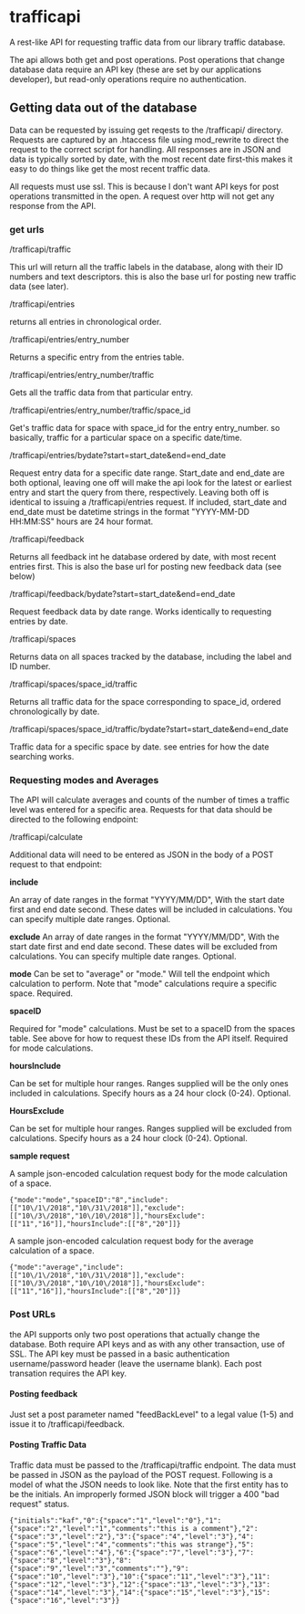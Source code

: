 # trafficapi
A rest-like API for requesting traffic data from our library traffic database.

The api allows both get and post operations. Post operations that change database data require an API key (these are set by our applications developer), but read-only operations require no authentication.

## Getting data out of the database

Data can be requested by issuing get reqests to the /trafficapi/ directory.  Requests are captured by an .htaccess file using mod_rewrite to direct the request to the correct script for handling.  All responses are in JSON and data is typically sorted by date, with the most recent date first-this makes it easy to do things like get the most recent traffic data.

All requests must use ssl.  This is because I don't want API keys for post operations transmitted in the open.  A request over http will not get any response from the API.

### get urls

/trafficapi/traffic

This url will return all the traffic labels in the database, along with their ID numbers and text descriptors.  this is also the base url for posting new traffic data (see later).

/trafficapi/entries

returns all entries in chronological order.

/trafficapi/entries/entry_number

Returns a specific entry from the entries table.  

/trafficapi/entries/entry_number/traffic

Gets all the traffic data from that particular entry.

/trafficapi/entries/entry_number/traffic/space_id

Get's traffic data for space with space_id for the entry entry_number.  so basically, traffic for a particular space on a  specific date/time.

/trafficapi/entries/bydate?start=start_date&end=end_date

Request entry data for a specific date range.  Start_date and end_date are both optional, leaving one off will make the api look for the latest or earliest entry and start the query from there, respectively. Leaving both off is identical to issuing a /trafficapi/entries request.  If included, start_date and end_date must be datetime strings in the format "YYYY-MM-DD HH:MM:SS" hours are 24 hour format. 

/trafficapi/feedback

Returns all feedback int he database ordered by date, with most recent entries first.  This is also the base url for posting new feedback data (see below)

/trafficapi/feedback/bydate?start=start_date&end=end_date

Request feedback data by date range.  Works identically to requesting entries by date.

/trafficapi/spaces

Returns data on all spaces tracked by the database, including the label and ID number.

/trafficapi/spaces/space_id/traffic

Returns all traffic data for the space corresponding to space_id, ordered chronologically by date.

/trafficapi/spaces/space_id/traffic/bydate?start=start_date&end=end_date

Traffic data for a specific space by date.  see entries for how the date searching works.

### Requesting modes and Averages 

The API will calculate averages and counts of the number of times a traffic level was entered for a specific area.  Requests for that data should be directed to the following endpoint:

/trafficapi/calculate

Additional data will need to be entered as JSON in the body of a POST request to that endpoint:

**include**

An array of date ranges in the format "YYYY/MM/DD",  With the start date first and end date second.  These dates will be included in calculations.  You can specify multiple date ranges. Optional.

**exclude**
An array of date ranges in the format "YYYY/MM/DD",  With the start date first and end date second.  These dates will be excluded from calculations.  You can specify multiple date ranges. Optional.

**mode**
Can be set to "average" or "mode."  Will tell the endpoint which calculation to perform.  Note that "mode" calculations require a specific space. Required.

**spaceID**

Required for "mode" calculations.  Must be set to a spaceID from the spaces table.  See above for how to request these IDs from the API itself. Required for mode calculations.

**hoursInclude**

Can be set for multiple hour ranges.  Ranges supplied will be the only ones included in calculations.  Specify hours as a 24 hour clock (0-24). Optional.

**HoursExclude**

Can be set for multiple hour ranges.  Ranges supplied will be excluded from calculations.  Specify hours as a 24 hour clock (0-24). Optional.

**sample request**

A sample json-encoded calculation request body for the mode calculation of a space.

~~~~ 
{"mode":"mode","spaceID":"8","include":[["10\/1\/2018","10\/31\/2018"]],"exclude":[["10\/3\/2018","10\/10\/2018"]],"hoursExclude":[["11","16"]],"hoursInclude":[["8","20"]]}
~~~~ 

A sample json-encoded calculation request body for the average calculation of a space.
~~~~ 
{"mode":"average","include":[["10\/1\/2018","10\/31\/2018"]],"exclude":[["10\/3\/2018","10\/10\/2018"]],"hoursExclude":[["11","16"]],"hoursInclude":[["8","20"]]}
~~~~ 


### Post URLs

the API supports only two post operations that actually change the database.  Both require API keys and as with any other transaction, use of SSL.  The API key must be passed in a basic authentication username/password header (leave the username blank).  Each post transation requires the API key.

#### Posting feedback

Just set a post parameter named "feedBackLevel" to a legal value (1-5) and issue it to /trafficapi/feedback.  

#### Posting Traffic Data

Traffic data must be passed to the /trafficapi/traffic endpoint.  The data must be passed in JSON as the payload of the POST request.  Following is a model of what the JSON needs to look like.  Note that the first entity has to be the initials.  An improperly formed JSON block will trigger a 400 "bad request" status.

~~~~ 
{"initials":"kaf","0":{"space":"1","level":"0"},"1":{"space":"2","level":"1","comments":"this is a comment"},"2":{"space":"3","level":"2"},"3":{"space":"4","level":"3"},"4":{"space":"5","level":"4","comments":"this was strange"},"5":{"space":"6","level":"4"},"6":{"space":"7","level":"3"},"7":{"space":"8","level":"3"},"8":{"space":"9","level":"3","comments":""},"9":{"space":"10","level":"3"},"10":{"space":"11","level":"3"},"11":{"space":"12","level":"3"},"12":{"space":"13","level":"3"},"13":{"space":"14","level":"3"},"14":{"space":"15","level":"3"},"15":{"space":"16","level":"3"}}
~~~~





